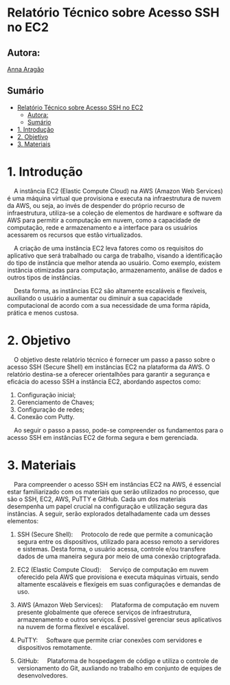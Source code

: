 # Relatório Técnico sobre Acesso SSH no EC2

## Autora: 

<a href="https://www.linkedin.com/in/anna-aragao/"> Anna Aragão </a>

## Sumário 

- [Relatório Técnico sobre Acesso SSH no EC2](#relatório-técnico-sobre-acesso-ssh-no-ec2)
  - [Autora:](#autora)
  - [Sumário](#sumário)
- [1. Introdução](#1-introdução)
- [2. Objetivo](#2-objetivo)
- [3. Materiais](#3-materiais)


# 1. Introdução 

&nbsp;&nbsp;&nbsp;&nbsp;A instância EC2 (Elastic Compute Cloud) na AWS (Amazon Web Services) é uma máquina virtual que provisiona e executa na infraestrutura de nuvem da AWS, ou seja, ao invés de despender do próprio recurso de infraestrutura, utiliza-se a coleção de elementos de hardware e software da AWS para permitir a computação em nuvem, como a capacidade de computação, rede e armazenamento e a interface para os usuários acessarem os recursos que estão virtualizados. 

&nbsp;&nbsp;&nbsp;&nbsp;A criação de uma instância EC2 leva fatores como os requisitos do aplicativo que será trabalhado ou carga de trabalho, visando a identificação do tipo de instância que melhor atenda ao usuário. Como exemplo, existem instância otimizadas para computação, armazenamento, análise de dados e outros tipos de instâncias. 

&nbsp;&nbsp;&nbsp;&nbsp;Desta forma, as instâncias EC2 são altamente escaláveis e flexíveis, auxiliando o usuário a aumentar ou diminuir a sua capacidade computacional de acordo com a sua necessidade de uma forma rápida, prática e menos custosa. 

# 2. Objetivo 

&nbsp;&nbsp;&nbsp;&nbsp;O objetivo deste relatório técnico é fornecer um passo a passo sobre o acesso SSH (Secure Shell) em instâncias EC2 na plataforma da AWS. O relatório destina-se a oferecer orientalhões para garantir a segurança e eficácia do acesso SSH a instância EC2, abordando aspectos como:
1. Configuração inicial;
2. Gerenciamento de Chaves;
3. Configuração de redes;
4. Conexão com Putty. 

&nbsp;&nbsp;&nbsp;&nbsp;Ao seguir o passo a passo, pode-se compreender os fundamentos para o acesso SSH em instâncias EC2 de forma segura e bem gerenciada. 

# 3. Materiais

&nbsp;&nbsp;&nbsp;&nbsp;Para compreender o acesso SSH em instâncias EC2 na AWS, é essencial estar familiarizado com os materiais que serão utilizados no processo, que são o SSH, EC2, AWS, PuTTY e GitHub. Cada um dos materiais desempenha um papel crucial na configuração e utilização segura das instâncias. A seguir, serão explorados detalhadamente cada um desses elementos: 

1. SSH (Secure Shell): 
&nbsp;&nbsp;&nbsp;&nbsp;Protocolo de rede que permite a comunicação segura entre os dispositivos, utilizado para acesso remoto a servidores e sistemas. Desta forma, o usuário acessa, controle e/ou transfere dados de uma maneira segura por meio de uma conexão criptografada. 

2. EC2 (Elastic Compute Cloud):
&nbsp;&nbsp;&nbsp;&nbsp;Serviço de computação em nuvem oferecido pela AWS que provisiona e executa máquinas virtuais, sendo altamente escaláveis e flexígeis em suas configurações e demandas de uso. 

3. AWS (Amazon Web Services): 
&nbsp;&nbsp;&nbsp;&nbsp;Plataforma de computação em nuvem presente globalmente que oferece serviços de infraestrutura, armazenamento e outros serviços. É possível gerenciar seus aplicativos na nuvem de forma flexível e escalável. 

4. PuTTY: 
&nbsp;&nbsp;&nbsp;&nbsp;Software que permite criar conexões com servidores e dispositivos remotamente. 

5. GitHub: 
&nbsp;&nbsp;&nbsp;&nbsp;Plataforma de hospedagem de código e utiliza o controle de versionamento do Git, auxliando no trabalho em conjunto de equipes de desenvolvedores. 